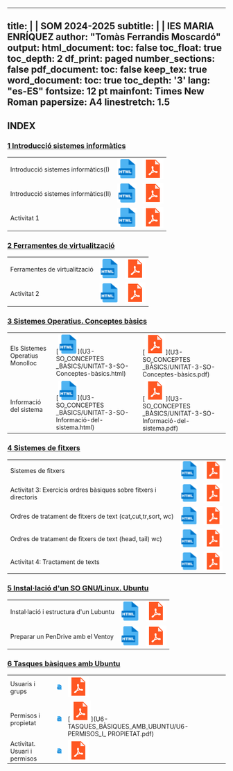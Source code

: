 
---
title: |
  | SOM 2024-2025
subtitle: |
  | IES MARIA ENRÍQUEZ
author: "Tomàs Ferrandis Moscardó"
output:
  html_document:
    toc: false
    toc_float: true
    toc_depth: 2
    df_print: paged
    number_sections: false
  pdf_document: 
    toc: false
    keep_tex: true
  word_document:
    toc: true
    toc_depth: '3'
lang: "es-ES"
fontsize: 12 pt
mainfont: Times New Roman
papersize: A4
linestretch: 1.5
---

## INDEX

### [1 Introducció sistemes informàtics](#U1)

||||
|:----|:--|:--|
|Introducció sistemes informàtics(I)|[![](recursos/iconohtml.png)](U1-INTRODUCCIÓ_ALS_SISTEMES_INFORMÀTICS/UNITAT-1-Introducció-als-sistemes-informàtics.html)|[![](recursos/iconopdf.png)](U1-INTRODUCCIÓ_ALS_SISTEMES_INFORMÀTICS/UNITAT-1-Introducció-als-sistemes-informàtics.pdf)|
|Introducció sistemes informàtics(II)|[![](recursos/iconohtml.png)](U1-INTRODUCCIÓ_ALS_SISTEMES_INFORMÀTICS/UNITAT-1-Introducció-als-sistemes-informàtics-Representació-Informació.html)|[![](recursos/iconopdf.png)](U1-INTRODUCCIÓ_ALS_SISTEMES_INFORMÀTICS/UNITAT-1-Introducció-als-sistemes-informàtics-Representació-Informació.pdf)|
|Activitat 1|[![](recursos/iconohtml.png)](U1-INTRODUCCIÓ_ALS_SISTEMES_INFORMÀTICS/U1-Exercicis.html)|[![](recursos/iconopdf.png)](U1-INTRODUCCIÓ_ALS_SISFORMÀTICS/U1-Exercicis.pdf)|TEMES_INFORMÀTICS/U1-Exercicis.pdf)|

### [2 Ferramentes de virtualització](#U2)

||||
|:----|:--|:--|
|Ferramentes de virtualització|[![](recursos/iconohtml.png)](U2-FERRAMENTES_DE_VIRTUALITZACIÓ/UNITAT-2-Ferramentes-de-virtualització.html)|[![](recursos/iconopdf.png)](U2-FERRAMENTES_DE_VIRTUALITZACIÓ/UNITAT-2-Ferramentes-de-virtualització.pdf)|
|Activitat 2|[![](recursos/iconohtml.png)](U2-FERRAMENTES_DE_VIRTUALITZACIÓ/U2-Activitat2.html)|[![](recursos/iconopdf.png)](U2-FERRAMENTES_DE_VIRTUALITZACIÓ/U2-Activitat2.pdf)|


### [3 Sistemes Operatius. Conceptes bàsics](#U3)

||||
|:----|:--|:--|
|Els Sistemes Operatius Monolloc|[![](recursos/iconohtml.png)](U3-SO_CONCEPTES _BÀSICS/UNITAT-3-SO-Conceptes-bàsics.html)|[![](recursos/iconopdf.png)](U3-SO_CONCEPTES _BÀSICS/UNITAT-3-SO-Conceptes-bàsics.pdf)|
|Informació del sistema|[![](recursos/iconohtml.png)](U3-SO_CONCEPTES _BÀSICS/UNITAT-3-SO-Informació-del-sistema.html)|[![](recursos/iconopdf.png)](U3-SO_CONCEPTES _BÀSICS/UNITAT-3-SO-Informació-del-sistema.pdf)|

### [4 Sistemes de fitxers](#U4)

||||
|:----|:--|:--|
|Sistemes de fitxers|[![](recursos/iconohtml.png)](U4-SISTEMA_DE_FITXERS/UNITAT-4.-Sistema-de-fitxers-Ubuntu.html)|[![](recursos/iconopdf.png)](U4-SISTEMA_DE_FITXERS/UNITAT-4.-Sistema-de-fitxers-Ubuntu.pdf)|
|Activitat 3: Exercicis ordres bàsiques sobre fitxers i directoris|[![](recursos/iconohtml.png)](U4-SISTEMA_DE_FITXERS/U4-Activitat4.html)|[![](recursos/iconopdf.png)](U4-SISTEMA_DE_FITXERS/U4-Activitat4.pdf)|
|Ordres de tratament de fitxers de text (cat,cut,tr,sort, wc)|[![](recursos/iconohtml.png)](U4-SISTEMA_DE_FITXERS_TRACTAMENT_TEXT/U4-Sistema_de_fitxers_tractament_text.html)|[![](recursos/iconopdf.png)](U4-SISTEMA_DE_FITXERS_TRACTAMENT_TEXT/U4-Sistema_de_fitxers_tractament_text.pdf)|
|Ordres de tratament de fitxers de text (head, tail) wc)|[![](recursos/iconohtml.png)](U4-SISTEMA_DE_FITXERS_TRACTAMENT_TEXT_2/U4-Sistema_de_fitxers_tractament_text-2.html)|[![](recursos/iconopdf.png)](U4-SISTEMA_DE_FITXERS_TRACTAMENT_TEXT_2/U4-Sistema_de_fitxers_tractament_text-2.pdf)|
|Activitat 4: Tractament de texts|[![](recursos/iconohtml.png)](U4-SISTEMA_DE_FITXERS_TRACTAMENT_TEXT_2/U4-Sistema_de_fitxers_tractament_text-Activitat1.html)|[![](recursos/iconopdf.png)](U4-SISTEMA_DE_FITXERS_TRACTAMENT_TEXT_2/U4-Sistema_de_fitxers_tractament_text-Activitat1.pdf)|

### [5 Instal·lació d'un SO GNU/Linux. Ubuntu](#U5)

||||
|:----|:--|:--|
|Instal·lació i estructura d'un Lubuntu|[![](recursos/iconohtml.png)](U5-INSTAL·LACIÓ_UBUNTU/U5-LUBUNTU_ESTRUCTURA.html)|[![](recursos/iconopdf.png)](U5-INSTAL·LACIÓ_UBUNTU/U5-LUBUNTU_ESTRUCTURA.pdf)|
|Preparar un PenDrive amb el Ventoy|[![](recursos/iconohtml.png)](U5-INSTAL·LACIÓ_UBUNTU/U5-VENTOY.html)|[![](recursos/iconopdf.png)](U5-INSTAL·LACIÓ_UBUNTU/U5-VENTOY.pdf)|

### [6 Tasques bàsiques amb Ubuntu](#U6)

||||
|:----|:--|:--|
|Usuaris i grups|[![](recursos/iconohtml.png)](U6-TASQUES_BÀSIQUES_AMB_UBUNTU/U6-COMPTES_LOCALS_UBUNTU.html)|[![](recursos/iconopdf.png)](U6-TASQUES_BÀSIQUES_AMB_UBUNTU/U6-COMPTES_LOCALS_UBUNTU.pdf)|
|Permisos i propietat|[![](recursos/iconohtml.png)](U6-TASQUES_BÀSIQUES_AMB_UBUNTU/U6-PERMISOS_I_PROPIETAT.html)|[![](recursos/iconopdf.png)](U6-TASQUES_BÀSIQUES_AMB_UBUNTU/U6-PERMISOS_I_ PROPIETAT.pdf)|
|Activitat. Usuari i permisos|[![](recursos/iconohtml.png)](U6-TASQUES_BÀSIQUES_AMB_UBUNTU/ActivitatPermisosBotiga.html)|[![](recursos/iconopdf.png)](U6-TASQUES_BÀSIQUES_AMB_UBUNTU/ActivitatPermisosBotiga.pdf)|




